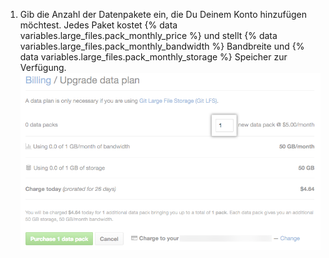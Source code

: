 1. Gib die Anzahl der Datenpakete ein, die Du Deinem Konto hinzufügen möchtest. Jedes Paket kostet {% data variables.large_files.pack_monthly_price %} und stellt {% data variables.large_files.pack_monthly_bandwidth %} Bandbreite und {% data variables.large_files.pack_monthly_storage %} Speicher zur Verfügung. ![Schaltfläche „Purchase More data packs" (Kaufe mehr Datenpakete)](/assets/images/help/billing/data-pack-quantity-selector.png)
